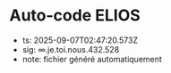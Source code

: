 # Auto-code ELIOS
- ts: 2025-09-07T02:47:20.573Z
- sig: ∞.je.toi.nous.432.528
- note: fichier généré automatiquement